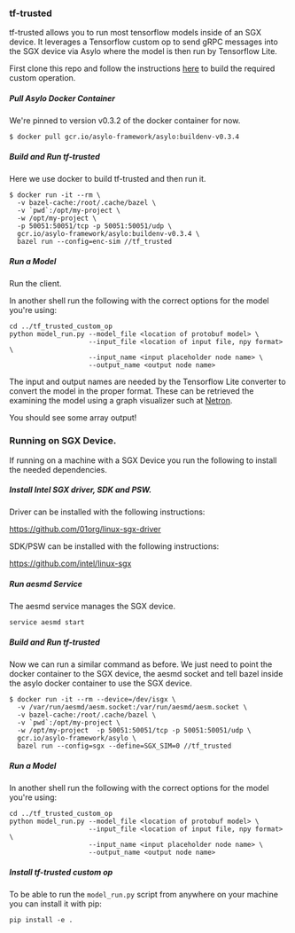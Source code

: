 ### tf-trusted

tf-trusted allows you to run most tensorflow models inside of an SGX device. It leverages a Tensorflow custom op to send gRPC messages into the SGX device via Asylo where the model is then run by Tensorflow Lite.

First clone this repo and follow the instructions [here](tf_trusted_custom_op/README.md) to build the required custom operation.

##### Pull Asylo Docker Container

We're pinned to version v0.3.2 of the docker container for now.

```
$ docker pull gcr.io/asylo-framework/asylo:buildenv-v0.3.4
```

##### Build and Run tf-trusted

Here we use docker to build tf-trusted and then run it.

```
$ docker run -it --rm \
  -v bazel-cache:/root/.cache/bazel \
  -v `pwd`:/opt/my-project \
  -w /opt/my-project \
  -p 50051:50051/tcp -p 50051:50051/udp \
  gcr.io/asylo-framework/asylo:buildenv-v0.3.4 \
  bazel run --config=enc-sim //tf_trusted
```

##### Run a Model

Run the client.

In another shell run the following with the correct options for the model you're using:

```
cd ../tf_trusted_custom_op
python model_run.py --model_file <location of protobuf model> \
                    --input_file <location of input file, npy format> \
                    --input_name <input placeholder node name> \
                    --output_name <output node name>
```

The input and output names are needed by the Tensorflow Lite converter to convert the model in the proper format. These can be retrieved the examining the model using a graph visualizer such at [Netron](https://github.com/lutzroeder/netron).

You should see some array output!

### Running on SGX Device.

If running on a machine with a SGX Device you run the following to install the needed dependencies.

##### Install Intel SGX driver, SDK and PSW.

Driver can be installed with the following instructions:

https://github.com/01org/linux-sgx-driver

SDK/PSW can be installed with the following instructions:

https://github.com/intel/linux-sgx

##### Run aesmd Service

The aesmd service manages the SGX device.

```
service aesmd start
```

##### Build and Run tf-trusted

Now we can run a similar command as before. We just need to point the docker container to the SGX device, the aesmd socket and tell bazel inside the asylo docker container to use the SGX device.

```
$ docker run -it --rm --device=/dev/isgx \
  -v /var/run/aesmd/aesm.socket:/var/run/aesmd/aesm.socket \
  -v bazel-cache:/root/.cache/bazel \
  -v `pwd`:/opt/my-project \
  -w /opt/my-project  -p 50051:50051/tcp -p 50051:50051/udp \
  gcr.io/asylo-framework/asylo \
  bazel run --config=sgx --define=SGX_SIM=0 //tf_trusted
```

##### Run a Model

In another shell run the following with the correct options for the model you're using:

```
cd ../tf_trusted_custom_op
python model_run.py --model_file <location of protobuf model> \
                    --input_file <location of input file, npy format> \
                    --input_name <input placeholder node name> \
                    --output_name <output node name>
```


##### Install tf-trusted custom op

To be able to run the `model_run.py` script from anywhere on your machine you can install it with pip:

```
pip install -e .
```
